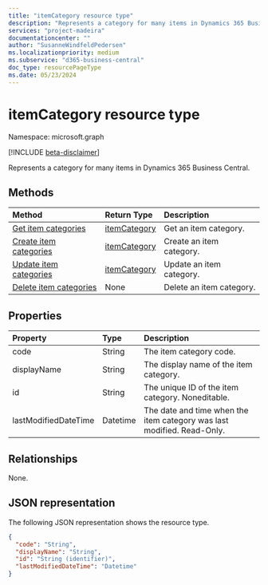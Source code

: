```yaml
---
title: "itemCategory resource type"
description: "Represents a category for many items in Dynamics 365 Business Central."
services: "project-madeira"
documentationcenter: ""
author: "SusanneWindfeldPedersen"
ms.localizationpriority: medium
ms.subservice: "d365-business-central"
doc_type: resourcePageType
ms.date: 05/23/2024
---
```


# itemCategory resource type

Namespace: microsoft.graph

[!INCLUDE [beta-disclaimer](../../includes/beta-disclaimer.md)]

Represents a category for many items in Dynamics 365 Business Central.

## Methods

| Method                                                          | Return Type  |Description             |
|:----------------------------------------------------------------|:-------------|:-----------------------|
|[Get item categories](../api/dynamics-itemcategories-get.md)      |[itemCategory](dynamics-itemcategories.md)|Get an item category.   |
|[Create item categories](../api/dynamics-create-itemcategories.md)  |[itemCategory](dynamics-itemcategories.md)|Create an item category.|
|[Update item categories](../api/dynamics-itemcategories-update.md) |[itemCategory](dynamics-itemcategories.md)|Update an item category.|
|[Delete item categories](../api/dynamics-itemcategories-delete.md)|None          |Delete an item category.|

## Properties

| Property	         | Type	  |Description                                     |
|:-------------------|:-------|:-----------------------------------------------|
|code                |String  |The item category code.                          |
|displayName         |String  |The display name of the item category.                |
|id                  |String  |The unique ID of the item category. Noneditable.|
|lastModifiedDateTime|Datetime|The date and time when the item category was last modified. Read-Only.|


## Relationships

None.

## JSON representation

The following JSON representation shows the resource type.

```json
{
  "code": "String",
  "displayName": "String",
  "id": "String (identifier)",
  "lastModifiedDateTime": "Datetime"
}
```
